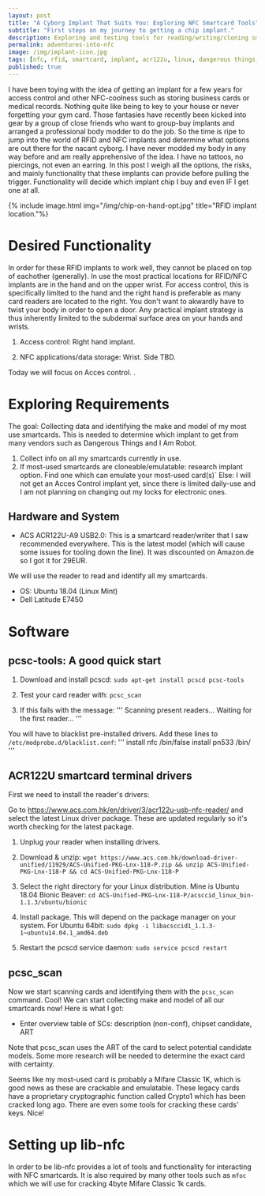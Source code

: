 ```yaml
---
layout: post
title: "A Cyborg Implant That Suits You: Exploring NFC Smartcard Tools"
subtitle: "First steps on my journey to getting a chip implant."
description: Exploring and testing tools for reading/writing/cloning smartcards to eventually implant them in my hand.
permalink: adventures-into-nfc
image: /img/implant-icon.jpg
tags: [nfc, rfid, smartcard, implant, acr122u, linux, dangerous things, i am robot, cyborg]
published: true
---
```


I have been toying with the idea of getting an implant for a few years for access control and other NFC-coolness such as storing business cards or medical records.
Nothing quite like being to key to your house or never forgetting your gym card.
Those fantasies have recently been kicked into gear by a group of close friends who want to group-buy implants and arranged a professional body modder to do the job.
So the time is ripe to jump into the world of RFID and NFC implants and determine what options are out there for the nacant cyborg.
I have never modded my body in any way before and am really apprehensive of the idea.
I have no tattoos, no piercings, not even an earring.
In this post I weigh all the options, the risks, and mainly functionality that these implants can provide before pulling the trigger.
Functionality will decide which implant chip I buy and even IF I get one at all.

{% include image.html
            img="/img/chip-on-hand-opt.jpg"
            title="RFID implant location."%}

# Desired Functionality
In order for these RFID implants to work well, they cannot be placed on top of eachother (generally).
In use the most practical locations for RFID/NFC implants are in the hand and on the upper wrist.
For access control, this is specifically limited to the hand and the right hand is preferable as many card readers are located to the right.
You don't want to akwardly have to twist your body in order to open a door. 
Any practical implant strategy is thus inherently limited to the subdermal surface area on your hands and wrists.

1. Access control: Right hand implant.

2. NFC applications/data storage: Wrist. Side TBD.

Today we will focus on Acces control.
. 

# Exploring Requirements

The goal: Collecting data and identifying the make and model of my most use smartcards.
This is needed to determine which implant to get from many vendors such as Dangerous Things and I Am Robot.

1. Collect info on all my smartcards currently in use.
2. If most-used smartcards are cloneable/emulatable: research implant option. Find one which can emulate your most-used card(s)`
    Else: I will not get an Acces Control implant yet, since there is limited daily-use and I am not planning on changing out my locks for electronic ones.

## Hardware and System
- ACS ACR122U-A9 USB2.0: This is a smartcard reader/writer that I saw recommended everywhere.
This is the latest model (which will cause some issues for tooling down the line).
It was discounted on Amazon.de so I got it for 29EUR.

We will use the reader to read and identify all my smartcards.

- OS: Ubuntu 18.04 (Linux Mint)
- Dell Latitude E7450

# Software

## pcsc-tools: A good quick start

1. Download and install pcscd:
`sudo apt-get install pcscd pcsc-tools`

2. Test your card reader with: `pcsc_scan`

3. If this fails with the message:
'''
Scanning present readers…
Waiting for the first reader...
'''

You will have to blacklist pre-installed drivers.
Add these lines to `/etc/modprobe.d/blacklist.conf`:
'''
install nfc /bin/false
install pn533 /bin/
'''

## ACR122U smartcard terminal drivers
First we need to install the reader's drivers:

Go to https://www.acs.com.hk/en/driver/3/acr122u-usb-nfc-reader/ and select the latest Linux driver package.
These are updated regularly so it's worth checking for the latest package.

1. Unplug your reader when installing drivers.

2. Download & unzip:
`wget https://www.acs.com.hk/download-driver-unified/11929/ACS-Unified-PKG-Lnx-118-P.zip && unzip ACS-Unified-PKG-Lnx-118-P && cd ACS-Unified-PKG-Lnx-118-P`

3. Select the right directory for your Linux distribution. Mine is Ubuntu 18.04 Bionic Beaver:
`cd ACS-Unified-PKG-Lnx-118-P/acsccid_linux_bin-1.1.3/ubuntu/bionic`

4. Install package. This will depend on the package manager on your system. For Ubuntu 64bit:
`sudo dpkg -i libacsccid1_1.1.3-1~ubuntu14.04.1_amd64.deb`

5. Restart the pcscd service daemon:
`sudo service pcscd restart`

## pcsc_scan
Now we start scanning cards and identifying them with the `pcsc_scan` command.
Cool!
We can start collecting make and model of all our smartcards now!
Here is what I got:
- Enter overview table of SCs: description (non-conf), chipset candidate, ART

Note that pcsc_scan uses the ART of the card to select potential candidate models.
Some more research will be needed to determine the exact card with certainty.

Seems like my most-used card is probably a Mifare Classic 1K, which is good news as these are crackable and emulatable.
These legacy cards have a proprietary cryptographic function called Crypto1 which has been cracked long ago.
There are even some tools for cracking these cards' keys. Nice!

# Setting up lib-nfc
In order to be 
lib-nfc provides a lot of tools and functionality for interacting with NFC smartcards.
It is also required by many other tools such as `mfoc` which we will use for cracking 4byte Mifare Classic 1k cards.
